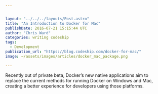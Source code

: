 ```yaml
---


layout: "../../../layouts/Post.astro"
title: "An Introduction to Docker for Mac"
publishDate: 2016-07-21 15:15:44 UTC
author: "Chris Ward"
categories: writing codeship
tags:
  - Development
publication_url: "https://blog.codeship.com/docker-for-mac/"
image: ~/assets/images/articles/docker_mac_package.png

---
```

Recently out of private beta, Docker’s new native applications aim to replace the current methods for running Docker on Windows and Mac, creating a better experience for developers using those platforms.

